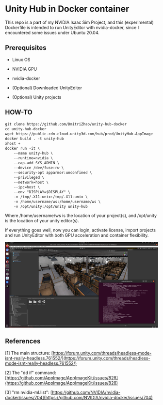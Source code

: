# Unity Hub in Docker container

This repo is a part of my NVIDIA Isaac Sim Project, and this (experimental) Dockerfile is intended to run UnityEditor with nvidia-docker, since I encountered some issues under Ubuntu 20.04.

## Prerequisites

- Linux OS

- NVIDIA GPU

- nvidia-docker

- (Optional) Downloaded UnityEditor

- (Optional) Unity projects

## HOW-TO

    git clone https://github.com/DmitriZhao/unity-hub-docker
    cd unity-hub-docker
    wget https://public-cdn.cloud.unity3d.com/hub/prod/UnityHub.AppImage
    docker build . -t unity-hub
    xhost +
    docker run -it \
        --name unity-hub \
        --runtime=nvidia \
        --cap-add SYS_ADMIN \
        --device /dev/fuse:rw \
        --security-opt apparmor:unconfined \
        --privileged \
        --network=host \
        --ipc=host \
        --env "DISPLAY=$DISPLAY" \
        -v /tmp/.X11-unix:/tmp/.X11-unix \
        -v /home/username/ws:/home/username/ws \
        -v /opt/unity:/opt/unity unity-hub

Where /home/username/ws is the location of your project(s), and /opt/unity is the location of your unity editor(s).

If everything goes well, now you can login, activate license, import projects and run UnityEditor with both GPU acceleration and container flexibility.

![UnityEditor with nvidia-docker](.md/unity-in-nvidia-docker.png)

## References

[1] The main structure: [https://forum.unity.com/threads/headless-mode-isnt-really-headless.761552/](https://forum.unity.com/threads/headless-mode-isnt-really-headless.761552/)

[2] The "dd if" command: [https://github.com/AppImage/AppImageKit/issues/828](https://github.com/AppImage/AppImageKit/issues/828)

[3] "rm nvidia-ml.list": [https://github.com/NVIDIA/nvidia-docker/issues/704](https://github.com/NVIDIA/nvidia-docker/issues/704)
